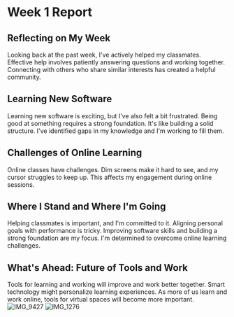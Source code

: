 # Week 1 Report

## Reflecting on My Week

Looking back at the past week, I've actively helped my classmates. Effective help involves patiently answering questions and working together. Connecting with others who share similar interests has created a helpful community.

## Learning New Software

Learning new software is exciting, but I've also felt a bit frustrated. Being good at something requires a strong foundation. It's like building a solid structure. I've identified gaps in my knowledge and I'm working to fill them.

## Challenges of Online Learning

Online classes have challenges. Dim screens make it hard to see, and my cursor struggles to keep up. This affects my engagement during online sessions.

## Where I Stand and Where I'm Going

Helping classmates is important, and I'm committed to it. Aligning personal goals with performance is tricky. Improving software skills and building a strong foundation are my focus. I'm determined to overcome online learning challenges.

## What's Ahead: Future of Tools and Work

Tools for learning and working will improve and work better together. Smart technology might personalize learning experiences. As more of us learn and work online, tools for virtual spaces will become more important.
![IMG_9427](https://github.com/Berkeley-MDes/tdf-fa23-JunjieLi426/assets/143133588/eda48723-3cb8-4782-8166-defd0201b33f)
![IMG_1276](https://github.com/Berkeley-MDes/tdf-fa23-JunjieLi426/assets/143133588/31e51356-b024-4657-bc4f-472957c36097)

